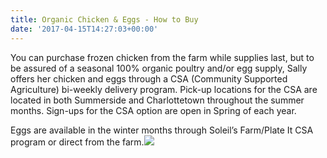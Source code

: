 ```yaml
---
title: Organic Chicken & Eggs - How to Buy
date: '2017-04-15T14:27:03+00:00'
---
```



You can purchase frozen chicken from the farm while supplies last, but to be assured of a seasonal 100% organic poultry and/or egg supply, Sally offers her chicken and eggs through a CSA (Community Supported Agriculture) bi-weekly delivery program.  Pick-up locations for the CSA are located in both Summerside and Charlottetown throughout the summer months.  Sign-ups for the CSA option are open in Spring of each year.

Eggs are available in the winter months through Soleil’s Farm/Plate It CSA program or direct from the farm.![](/barnyard-organics/images/eggs-sol2-1.jpg)



